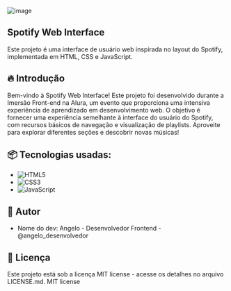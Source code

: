 ![image](https://github.com/angelodesenvolvedor/Spotify-Web-Interface/assets/98216100/f1f891d9-f9f6-4f5d-a016-a1f094730627)


## Spotify Web Interface
Este projeto é uma interface de usuário web inspirada no layout do Spotify, implementada em HTML, CSS e JavaScript.

## 🔥 Introdução
Bem-vindo à Spotify Web Interface! Este projeto foi desenvolvido durante a Imersão Front-end na Alura, um evento que proporciona uma intensiva experiência de aprendizado em desenvolvimento web. O objetivo é fornecer uma experiência semelhante à interface do usuário do Spotify, com recursos básicos de navegação e visualização de playlists. Aproveite para explorar diferentes seções e descobrir novas músicas!

## 📦 Tecnologias usadas:
* ![HTML5](https://img.shields.io/badge/html5-%23E34F26.svg?style=for-the-badge&logo=html5&logoColor=white)
* ![CSS3](https://img.shields.io/badge/css3-%231572B6.svg?style=for-the-badge&logo=css3&logoColor=white)
* ![JavaScript](https://img.shields.io/badge/javascript-%23323330.svg?style=for-the-badge&logo=javascript&logoColor=%23F7DF1E)

## 👷 Autor
 * Nome do dev: Angelo - Desenvolvedor Frontend - @angelo_desenvolvedor

## 📄 Licença
Este projeto está sob a licença MIT license - acesse os detalhes no arquivo LICENSE.md. MIT license
   


  
